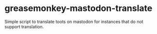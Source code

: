 # greasemonkey-mastodon-translate
Simple script to translate toots on mastodon for instances that do not support translation.
